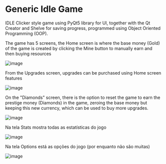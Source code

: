# Generic Idle Game
IDLE Clicker style game using PyQt5 library for UI, together with the Qt Creator and Shelve for saving progress, programmed using Object Oriented Programming (OOP).

The game has 5 screens, the Home screen is where the base money (Gold) of the game is created by clicking the Mine button to manually earn and then buying resources

![image](https://user-images.githubusercontent.com/94933775/143152089-e51f54f3-9b54-456a-a48a-1cb234823ed5.png)

From the Upgrades screen, upgrades can be purchased using Home screen features

![image](https://user-images.githubusercontent.com/94933775/143152108-f6224454-efa9-4447-85f1-6e814334cc7f.png)

On the "Diamonds" screen, there is the option to reset the game to earn the prestige money (Diamonds) in the game, zeroing the base money but keeping this new currency, which can be used to buy more upgrades.

![image](https://user-images.githubusercontent.com/94933775/143152118-b95b134c-2c0f-417e-8f9a-7134ea35c058.png)

Na tela Stats mostra todas as estatísticas do jogo

![image](https://user-images.githubusercontent.com/94933775/143152138-ca37f7c4-3425-4c6f-980c-8fb8a490415c.png)

Na tela Options está as opções do jogo (por enquanto não são muitas)

![image](https://user-images.githubusercontent.com/94933775/143152173-c197ba00-0871-425d-91b0-a8046033a41d.png)
